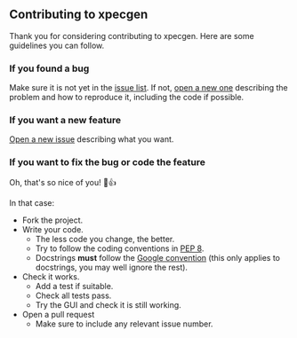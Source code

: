 ## Contributing to xpecgen
Thank you for considering contributing to xpecgen. Here are some guidelines you can follow.
### If you found a bug
Make sure it is not yet in the [issue list](https://github.com/Dih5/xpecgen/issues). If not, [open a new one](https://github.com/Dih5/xpecgen/issues) describing the problem and how to reproduce it, including the code if possible.

### If you want a new feature
[Open a new issue](https://github.com/Dih5/xpecgen/issues) describing what you want.
 
### If you want to fix the bug or code the feature
Oh, that's so nice of you! :tada::+1:

In that case:
* Fork the project.
* Write your code.
    - The less code you change, the better.
    - Try to follow the coding conventions in [PEP 8](https://www.python.org/dev/peps/pep-0008/).
    - Docstrings **must** follow the [Google convention](http://google.github.io/styleguide/pyguide.html#Comments) (this only applies to docstrings, you may well ignore the rest).
* Check it works.
    - Add a test if suitable.
    - Check all tests pass.
    - Try the GUI and check it is still working.
* Open a pull request
    - Make sure to include any relevant issue number.